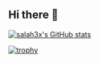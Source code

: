 ## Hi there 👋
[![salah3x's GitHub stats](https://github-readme-stats.vercel.app/api?username=salah3x&show=reviews,discussions_started,discussions_answered,prs_merged,prs_merged_percentage&theme=nord&show_icons=true)](https://github.com/anuraghazra/github-readme-stats)

[![trophy](https://github-profile-trophy.vercel.app/?username=salah3x&column=3&margin-w=15&margin-h=15&theme=nord)](https://github.com/ryo-ma/github-profile-trophy)
